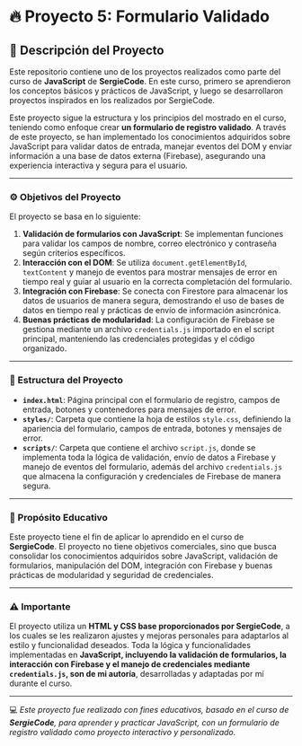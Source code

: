 # 🔥 Proyecto 5: Formulario Validado

## 📖 Descripción del Proyecto  
Este repositorio contiene uno de los proyectos realizados como parte del curso de **JavaScript** de **SergieCode**. En este curso, primero se aprendieron los conceptos básicos y prácticos de JavaScript, y luego se desarrollaron proyectos inspirados en los realizados por SergieCode.  

Este proyecto sigue la estructura y los principios del mostrado en el curso, teniendo como enfoque crear **un formulario de registro validado**. A través de este proyecto, se han implementado los conocimientos adquiridos sobre JavaScript para validar datos de entrada, manejar eventos del DOM y enviar información a una base de datos externa (Firebase), asegurando una experiencia interactiva y segura para el usuario.

---

### ⚙️ Objetivos del Proyecto  
El proyecto se basa en lo siguiente:

1. **Validación de formularios con JavaScript**: Se implementan funciones para validar los campos de nombre, correo electrónico y contraseña según criterios específicos.  
2. **Interacción con el DOM**: Se utiliza `document.getElementById`, `textContent` y manejo de eventos para mostrar mensajes de error en tiempo real y guiar al usuario en la correcta completación del formulario.  
3. **Integración con Firebase**: Se conecta con Firestore para almacenar los datos de usuarios de manera segura, demostrando el uso de bases de datos en tiempo real y prácticas de envío de información asincrónica.  
4. **Buenas prácticas de modularidad**: La configuración de Firebase se gestiona mediante un archivo `credentials.js` importado en el script principal, manteniendo las credenciales protegidas y el código organizado.

---

### 📂 Estructura del Proyecto  

- **`index.html`**: Página principal con el formulario de registro, campos de entrada, botones y contenedores para mensajes de error.  
- **`styles/`**: Carpeta que contiene la hoja de estilos `style.css`, definiendo la apariencia del formulario, campos de entrada, botones y mensajes de error.  
- **`scripts/`**: Carpeta que contiene el archivo `script.js`, donde se implementa toda la lógica de validación, envío de datos a Firebase y manejo de eventos del formulario, además del archivo `credentials.js` que almacena la configuración y credenciales de Firebase de manera segura.  

---

### 🔑 Propósito Educativo  
Este proyecto tiene el fin de aplicar lo aprendido en el curso de **SergieCode**. El proyecto no tiene objetivos comerciales, sino que busca consolidar los conocimientos adquiridos sobre JavaScript, validación de formularios, manipulación del DOM, integración con Firebase y buenas prácticas de modularidad y seguridad de credenciales.

---

### ⚠️ Importante  
El proyecto utiliza un **HTML y CSS base proporcionados por SergieCode**, a los cuales se les realizaron ajustes y mejoras personales para adaptarlos al estilo y funcionalidad deseados. Toda la lógica y funcionalidades implementadas en **JavaScript, incluyendo la validación de formularios, la interacción con Firebase y el manejo de credenciales mediante `credentials.js`, son de mi autoría**, desarrolladas y adaptadas por mí durante el curso.  

---

💻 *Este proyecto fue realizado con fines educativos, basado en el curso de **SergieCode**, para aprender y practicar JavaScript, con un formulario de registro validado como proyecto interactivo y personalizado.*
